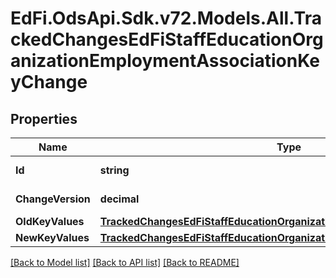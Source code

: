 # EdFi.OdsApi.Sdk.v72.Models.All.TrackedChangesEdFiStaffEducationOrganizationEmploymentAssociationKeyChange

## Properties

Name | Type | Description | Notes
------------ | ------------- | ------------- | -------------
**Id** | **string** | Resource identifier | [optional] 
**ChangeVersion** | **decimal** | Change version | [optional] 
**OldKeyValues** | [**TrackedChangesEdFiStaffEducationOrganizationEmploymentAssociationKey**](TrackedChangesEdFiStaffEducationOrganizationEmploymentAssociationKey.md) |  | [optional] 
**NewKeyValues** | [**TrackedChangesEdFiStaffEducationOrganizationEmploymentAssociationKey**](TrackedChangesEdFiStaffEducationOrganizationEmploymentAssociationKey.md) |  | [optional] 

[[Back to Model list]](../../README.md#documentation-for-models) [[Back to API list]](../../README.md#documentation-for-api-endpoints) [[Back to README]](../../README.md)


